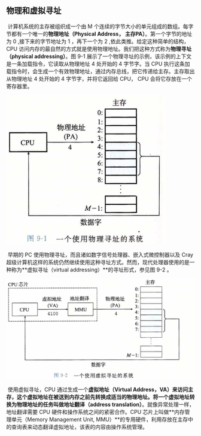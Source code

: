 ## 物理和虚拟寻址

​		计算机系统的主存被组织成一个由 M 个连续的字节大小的单元组成的数组。每字节都有一个唯一的**物理地址（Physical Address， 主存PA）**。第一个字节的地址为 0 ,接下来的字节地址为 1 ，再下一个为 2 ,依此类推。给定这种简单的结构，CPU 访问内存的最自然的方式就是使用物理地址。我们把这种方式称为**物理寻址（physical addressing）**。图 9-1 展示了一个物理寻址的示例，该示例的上下文是一条加载指令，它读取从物理地址 4 处开始的 4 字节字。当 CPU 执行这条加载指令时，会生成一个有效物理地址，通过内存总线，把它传递给主存。主存取出从物理地址 4 处开始的 4 字节字，并将它返回给 CPU， CPU 会将它存放在一个寄存器里。

![01一个使用物理寻址的系统](./imagemarkdown/01一个使用物理寻址的系统.png)

​		早期的 PC 使用物理寻址，而且诸如数字信号处理器、嵌入式微控制器以及 Cray 超级计算机这样的系统仍然继续使用这种寻址方式。然而，现代处理器使用的是一种称为**虚拟寻址（virtual addressing）**的寻址形式，参见图 9-2 。

![01一个使用虚拟寻址的系统](./imagemarkdown/01一个使用虚拟寻址的系统.png)

​		使用虚拟寻址，CPU 通过生成一个**虚拟地址（Virtual Address，VA）**来访问主存，这个虚拟地址在被送到内存之前先转换成适当的物理地址。将一个虚拟地址转换为物理地址的任务叫做地址**翻译（address translation）**。就像异常处理一样，地址翻译需要 CPU 硬件和操作系统之间的紧密合作。CPU 芯片上叫做**内存管理单元（Memory Management Unit, MMU）**的专用硬件，利用存放在主存中的查询表来动态翻译虚拟地址，该表的内容由操作系统管理。